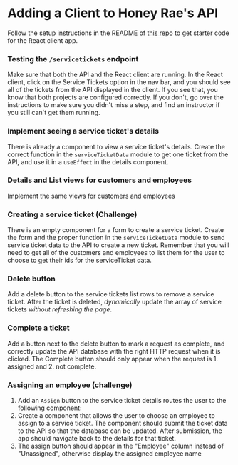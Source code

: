 # Adding a Client to Honey Rae's API
Follow the setup instructions in the README of [this repo](https://github.com/nss-group-projects/dotnet-honey-rae-client) to get starter code for the React client app. 

### Testing the `/servicetickets` endpoint
Make sure that both the API and the React client are running. In the React client, click on the Service Tickets option in the nav bar, and you should see all of the tickets from the API displayed in the client. If you see that, you know that both projects are configured correctly. If you don't, go over the instructions to make sure you didn't miss a step, and find an instructor if you still can't get them running. 

### Implement seeing a service ticket's details
There is already a component to view a service ticket's details. Create the correct function in the `serviceTicketData` module to get one ticket from the API, and use it in a `useEffect` in the details component. 

### Details and List views for customers and employees
Implement the same views for customers and employees

### Creating a service ticket (Challenge)
There is an empty component for a form to create a service ticket. Create the form and the proper function in the `serviceTicketData` module to send service ticket data to the API to create a new ticket. Remember that you will need to get all of the customers and employees to list them for the user to choose to get their ids for the serviceTicket data.

### Delete button
Add a delete button to the service tickets list rows to remove a service ticket. After the ticket is deleted, _dynamically_ update the array of service tickets _without refreshing the page_. 

### Complete a ticket
Add a button next to the delete button to mark a request as complete, and correctly update the API database with the right HTTP request when it is clicked. The Complete button should only appear when the request is 1. assigned and 2. not complete. 

### Assigning an employee (challenge)
1. Add an `Assign` button to the service ticket details routes the user to the following component: 
1. Create a component that allows the user to choose an employee to assign to a service ticket. The component should submit the ticket data to the API so that the database can be updated.  After submission, the app should navigate back to the details for that ticket. 
1. The assign button should appear in the "Employee" column instead of "Unassigned", otherwise display the assigned employee name

